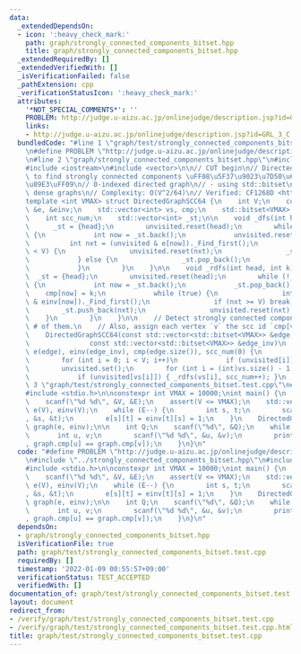 ```yaml
---
data:
  _extendedDependsOn:
  - icon: ':heavy_check_mark:'
    path: graph/strongly_connected_components_bitset.hpp
    title: graph/strongly_connected_components_bitset.hpp
  _extendedRequiredBy: []
  _extendedVerifiedWith: []
  _isVerificationFailed: false
  _pathExtension: cpp
  _verificationStatusIcon: ':heavy_check_mark:'
  attributes:
    '*NOT_SPECIAL_COMMENTS*': ''
    PROBLEM: http://judge.u-aizu.ac.jp/onlinejudge/description.jsp?id=GRL_3_C
    links:
    - http://judge.u-aizu.ac.jp/onlinejudge/description.jsp?id=GRL_3_C
  bundledCode: "#line 1 \"graph/test/strongly_connected_components_bitset.test.cpp\"\
    \n#define PROBLEM \"http://judge.u-aizu.ac.jp/onlinejudge/description.jsp?id=GRL_3_C\"\
    \n#line 2 \"graph/strongly_connected_components_bitset.hpp\"\n#include <bitset>\n\
    #include <iostream>\n#include <vector>\n\n// CUT begin\n// Directed graph library\
    \ to find strongly connected components \uFF08\u5F37\u9023\u7D50\u6210\u5206\u5206\
    \u89E3\uFF09\n// 0-indexed directed graph\n// - using std::bitset\n// - Fast for\
    \ dense graphs\n// Complexity: O(V^2/64)\n// Verified: CF1268D <https://codeforces.com/contest/1268/submission/68125495>\n\
    template <int VMAX> struct DirectedGraphSCC64 {\n    int V;\n    const std::vector<std::bitset<VMAX>>\
    \ &e, &einv;\n    std::vector<int> vs, cmp;\n    std::bitset<VMAX> unvisited;\n\
    \    int scc_num;\n    std::vector<int> _st;\n\n    void _dfs(int head) {\n  \
    \      _st = {head};\n        unvisited.reset(head);\n        while (!_st.empty())\
    \ {\n            int now = _st.back();\n            unvisited.reset(now);\n  \
    \          int nxt = (unvisited & e[now])._Find_first();\n            if (nxt\
    \ < V) {\n                unvisited.reset(nxt);\n                _st.push_back(nxt);\n\
    \            } else {\n                _st.pop_back();\n                vs.push_back(now);\n\
    \            }\n        }\n    }\n\n    void _rdfs(int head, int k) {\n      \
    \  _st = {head};\n        unvisited.reset(head);\n        while (!_st.empty())\
    \ {\n            int now = _st.back();\n            _st.pop_back();\n        \
    \    cmp[now] = k;\n            while (true) {\n                int nxt = (unvisited\
    \ & einv[now])._Find_first();\n                if (nxt >= V) break;\n        \
    \        _st.push_back(nxt);\n                unvisited.reset(nxt);\n        \
    \    }\n        }\n    }\n\n    // Detect strongly connected components and return\
    \ # of them.\n    // Also, assign each vertex `v` the scc id `cmp[v]` (0-indexed)\n\
    \    DirectedGraphSCC64(const std::vector<std::bitset<VMAX>> &edge,\n        \
    \               const std::vector<std::bitset<VMAX>> &edge_inv)\n        : V(edge.size()),\
    \ e(edge), einv(edge_inv), cmp(edge.size()), scc_num(0) {\n        unvisited.set();\n\
    \        for (int i = 0; i < V; i++)\n            if (unvisited[i]) _dfs(i);\n\
    \        unvisited.set();\n        for (int i = (int)vs.size() - 1; i >= 0; i--)\n\
    \            if (unvisited[vs[i]]) { _rdfs(vs[i], scc_num++); }\n    }\n};\n#line\
    \ 3 \"graph/test/strongly_connected_components_bitset.test.cpp\"\n#include <cassert>\n\
    #include <stdio.h>\n\nconstexpr int VMAX = 10000;\nint main() {\n    int V, E;\n\
    \    scanf(\"%d %d\", &V, &E);\n    assert(V <= VMAX);\n    std::vector<std::bitset<VMAX>>\
    \ e(V), einv(V);\n    while (E--) {\n        int s, t;\n        scanf(\"%d %d\"\
    , &s, &t);\n        e[s][t] = einv[t][s] = 1;\n    }\n    DirectedGraphSCC64<VMAX>\
    \ graph(e, einv);\n\n    int Q;\n    scanf(\"%d\", &Q);\n    while (Q--) {\n \
    \       int u, v;\n        scanf(\"%d %d\", &u, &v);\n        printf(\"%d\\n\"\
    , graph.cmp[u] == graph.cmp[v]);\n    }\n}\n"
  code: "#define PROBLEM \"http://judge.u-aizu.ac.jp/onlinejudge/description.jsp?id=GRL_3_C\"\
    \n#include \"../strongly_connected_components_bitset.hpp\"\n#include <cassert>\n\
    #include <stdio.h>\n\nconstexpr int VMAX = 10000;\nint main() {\n    int V, E;\n\
    \    scanf(\"%d %d\", &V, &E);\n    assert(V <= VMAX);\n    std::vector<std::bitset<VMAX>>\
    \ e(V), einv(V);\n    while (E--) {\n        int s, t;\n        scanf(\"%d %d\"\
    , &s, &t);\n        e[s][t] = einv[t][s] = 1;\n    }\n    DirectedGraphSCC64<VMAX>\
    \ graph(e, einv);\n\n    int Q;\n    scanf(\"%d\", &Q);\n    while (Q--) {\n \
    \       int u, v;\n        scanf(\"%d %d\", &u, &v);\n        printf(\"%d\\n\"\
    , graph.cmp[u] == graph.cmp[v]);\n    }\n}\n"
  dependsOn:
  - graph/strongly_connected_components_bitset.hpp
  isVerificationFile: true
  path: graph/test/strongly_connected_components_bitset.test.cpp
  requiredBy: []
  timestamp: '2022-01-09 00:55:57+09:00'
  verificationStatus: TEST_ACCEPTED
  verifiedWith: []
documentation_of: graph/test/strongly_connected_components_bitset.test.cpp
layout: document
redirect_from:
- /verify/graph/test/strongly_connected_components_bitset.test.cpp
- /verify/graph/test/strongly_connected_components_bitset.test.cpp.html
title: graph/test/strongly_connected_components_bitset.test.cpp
---
```

